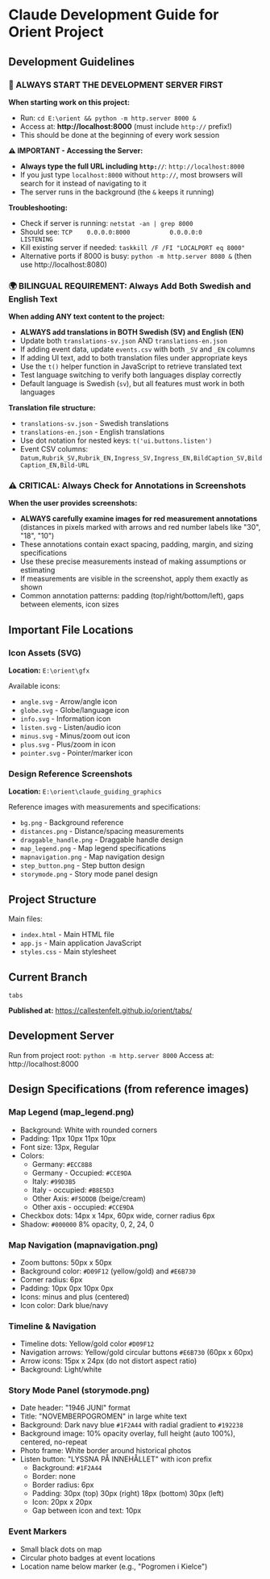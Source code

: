 # Claude Development Guide for Orient Project

## Development Guidelines

### 🚀 ALWAYS START THE DEVELOPMENT SERVER FIRST
**When starting work on this project:**
- Run: `cd E:\orient && python -m http.server 8000 &`
- Access at: **http://localhost:8000** (must include `http://` prefix!)
- This should be done at the beginning of every work session

**⚠️ IMPORTANT - Accessing the Server:**
- **Always type the full URL including `http://`**: `http://localhost:8000`
- If you just type `localhost:8000` without `http://`, most browsers will search for it instead of navigating to it
- The server runs in the background (the `&` keeps it running)

**Troubleshooting:**
- Check if server is running: `netstat -an | grep 8000`
- Should see: `TCP    0.0.0.0:8000           0.0.0.0:0              LISTENING`
- Kill existing server if needed: `taskkill /F /FI "LOCALPORT eq 8000"`
- Alternative ports if 8000 is busy: `python -m http.server 8080 &` (then use http://localhost:8080)

### 🌍 BILINGUAL REQUIREMENT: Always Add Both Swedish and English Text
**When adding ANY text content to the project:**
- **ALWAYS add translations in BOTH Swedish (SV) and English (EN)**
- Update both `translations-sv.json` AND `translations-en.json`
- If adding event data, update `events.csv` with both `_SV` and `_EN` columns
- If adding UI text, add to both translation files under appropriate keys
- Use the `t()` helper function in JavaScript to retrieve translated text
- Test language switching to verify both languages display correctly
- Default language is Swedish (`sv`), but all features must work in both languages

**Translation file structure:**
- `translations-sv.json` - Swedish translations
- `translations-en.json` - English translations
- Use dot notation for nested keys: `t('ui.buttons.listen')`
- Event CSV columns: `Datum,Rubrik_SV,Rubrik_EN,Ingress_SV,Ingress_EN,BildCaption_SV,BildCaption_EN,Bild-URL`

### ⚠️ CRITICAL: Always Check for Annotations in Screenshots
**When the user provides screenshots:**
- **ALWAYS carefully examine images for red measurement annotations** (distances in pixels marked with arrows and red number labels like "30", "18", "10")
- These annotations contain exact spacing, padding, margin, and sizing specifications
- Use these precise measurements instead of making assumptions or estimating
- If measurements are visible in the screenshot, apply them exactly as shown
- Common annotation patterns: padding (top/right/bottom/left), gaps between elements, icon sizes

## Important File Locations

### Icon Assets (SVG)
**Location:** `E:\orient\gfx`

Available icons:
- `angle.svg` - Arrow/angle icon
- `globe.svg` - Globe/language icon
- `info.svg` - Information icon
- `listen.svg` - Listen/audio icon
- `minus.svg` - Minus/zoom out icon
- `plus.svg` - Plus/zoom in icon
- `pointer.svg` - Pointer/marker icon

### Design Reference Screenshots
**Location:** `E:\orient\claude_guiding_graphics`

Reference images with measurements and specifications:
- `bg.png` - Background reference
- `distances.png` - Distance/spacing measurements
- `draggable_handle.png` - Draggable handle design
- `map_legend.png` - Map legend specifications
- `mapnavigation.png` - Map navigation design
- `step_button.png` - Step button design
- `storymode.png` - Story mode panel design

## Project Structure

Main files:
- `index.html` - Main HTML file
- `app.js` - Main application JavaScript
- `styles.css` - Main stylesheet

## Current Branch
`tabs`

**Published at:** https://callestenfelt.github.io/orient/tabs/

## Development Server
Run from project root: `python -m http.server 8000`
Access at: http://localhost:8000

## Design Specifications (from reference images)

### Map Legend (map_legend.png)
- Background: White with rounded corners
- Padding: 11px 10px 11px 10px
- Font size: 13px, Regular
- Colors:
  - Germany: `#ECC8B8`
  - Germany - Occupied: `#CCE9DA`
  - Italy: `#99D3B5`
  - Italy - occupied: `#B8E5D3`
  - Other Axis: `#F5DDDB` (beige/cream)
  - Other axis - occupied: `#CCE9DA`
- Checkbox dots: 14px x 14px, 60px wide, corner radius 6px
- Shadow: `#000000` 8% opacity, 0, 2, 24, 0

### Map Navigation (mapnavigation.png)
- Zoom buttons: 50px x 50px
- Background color: `#D09F12` (yellow/gold) and `#E6B730`
- Corner radius: 6px
- Padding: 10px 0px 10px 0px
- Icons: minus and plus (centered)
- Icon color: Dark blue/navy

### Timeline & Navigation
- Timeline dots: Yellow/gold color `#D09F12`
- Navigation arrows: Yellow/gold circular buttons `#E6B730` (60px x 60px)
- Arrow icons: 15px x 24px (do not distort aspect ratio)
- Background: Light/white

### Story Mode Panel (storymode.png)
- Date header: "1946 JUNI" format
- Title: "NOVEMBERPOGROMEN" in large white text
- Background: Dark navy blue `#1F2A44` with radial gradient to `#192238`
- Background image: 10% opacity overlay, full height (auto 100%), centered, no-repeat
- Photo frame: White border around historical photos
- Listen button: "LYSSNA PÅ INNEHÅLLET" with icon prefix
  - Background: `#1F2A44`
  - Border: none
  - Border radius: 6px
  - Padding: 30px (top) 30px (right) 18px (bottom) 30px (left)
  - Icon: 20px x 20px
  - Gap between icon and text: 10px

### Event Markers
- Small black dots on map
- Circular photo badges at event locations
- Location name below marker (e.g., "Pogromen i Kielce")
